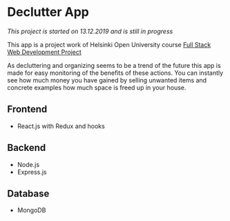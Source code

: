 # Declutter App

*This project is started on 13.12.2019 and is still in progress*

This app is a project work of Helsinki Open University course [Full Stack Web Development Project](https://courses.helsinki.fi/en/aytkt21010/129098202)

As decluttering and organizing seems to be a trend of the future this app is made for easy monitoring of the benefits of these actions. You can instantly see how much money you have gained by selling unwanted items and concrete examples how much space is freed up in your house.

## Frontend

* React.js with Redux and hooks

## Backend

* Node.js
* Express.js

## Database

* MongoDB

